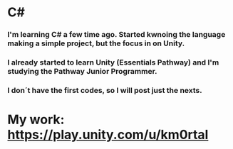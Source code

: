 # C#

### I'm learning C# a few time ago. Started kwnoing the language making a simple project, but the focus in on Unity.
### I already started to learn Unity (Essentials Pathway) and I'm studying the Pathway Junior Programmer.
### I don´t have the first codes, so I will post just the nexts.

# My work: https://play.unity.com/u/km0rtal
